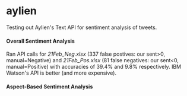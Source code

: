 # aylien
Testing out Aylien's Text API for sentiment analysis of tweets.

#### Overall Sentiment Analysis
Ran API calls for _21Feb\_Neg.xlsx_ (337 false postives: our sent>0, manual=Negative) and _21Feb\_Pos.xlsx_ (81 false negatives: our sent<0, manual=Positive) with accuracies of 39.4% and 9.8% respectively. IBM Watson's API is better (and more expensive).

#### Aspect-Based Sentiment Analysis

